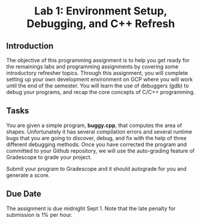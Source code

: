 # <p align="center">Lab 1: Environment Setup, Debugging, and C++ Refresh<p>

## Introduction

The objective of this programming assignment is to help you get ready for the remainings labs and programming assignments by covering some introductory refresher topics. Through this assignment, you will complete setting up your own development environment on GCP where you will work until the end of the semester. You will learn the use of debuggers (gdb) to debug your programs, and recap the core concepts of C/C++ programming.

## Tasks

You are given a simple program, **buggy.cpp**, that computes the area of shapes. Unfortunately it has several compilation errors and several runtime bugs that you are going to discover, debug, and fix with the help of three different debugging methods. Once you have corrected the program and committed to your Github repository, we will use the auto-grading feature of Gradescope to grade your project.

Submit your program to Gradescope and it should autograde for you and generate a score.

## Due Date
The assignment is due midnight Sept 1. Note that the late penalty for submission is 1% per hour.
